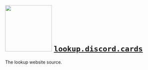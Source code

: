 # <img src="https://lookup.discord.cards/cards.png" width=150> [`lookup.discord.cards`](https://lookup.discord.cards/)
The lookup website source.
